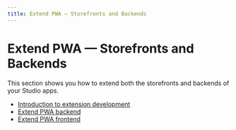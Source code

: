 ```yaml
---
title: Extend PWA — Storefronts and Backends
---
```


# Extend PWA — Storefronts and Backends

This section shows you how to extend both the storefronts and backends of your Studio apps.

- [Introduction to extension development](introduction/)
- [Extend PWA backend](pwa-backend/)
- [Extend PWA frontend](pwa-frontend/)

